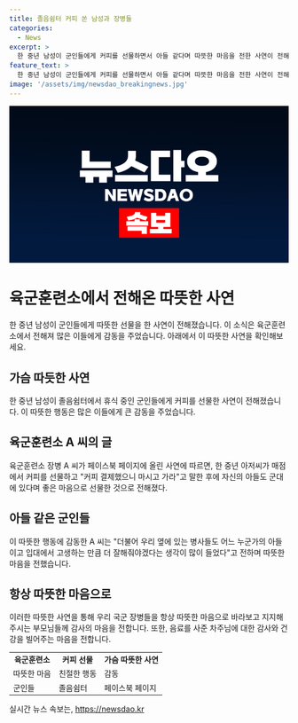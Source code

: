 ```yaml
---
title: 졸음쉼터 커피 쏜 남성과 장병들
categories:
  - News
excerpt: >
  한 중년 남성이 군인들에게 커피를 선물하면서 아들 같다며 따뜻한 마음을 전한 사연이 전해졌다. 육군 장병 A 씨가 충북 진천 졸음쉼터에서 머물던 중 중년 아저씨가 매점에서 커피를 선결제하고, 마시고 가라고 말한 뒤 직접 A 씨에게 찾아와 감동을 선사했다. A 씨는 이에 감사之情을 표하며, 이 경험을 통해 군 장병들과 그들의 부모님들에게 감사함을 전했다.
feature_text: >
  한 중년 남성이 군인들에게 커피를 선물하면서 아들 같다며 따뜻한 마음을 전한 사연이 전해졌다. 육군 장병 A 씨가 충북 진천 졸음쉼터에서 머물던 중 중년 아저씨가 매점에서 커피를 선결제하고, 마시고 가라고 말한 뒤 직접 A 씨에게 찾아와 감동을 선사했다. A 씨는 이에 감사之情을 표하며, 이 경험을 통해 군 장병들과 그들의 부모님들에게 감사함을 전했다.
image: '/assets/img/newsdao_breakingnews.jpg'
---
```


<p><img src="/assets/img/newsdao_breakingnews.jpg" alt="firstkoreanews 속보" /></p>

<h1 data-ke-size="size26">육군훈련소에서 전해온 따뜻한 사연</h1>

<p data-ke-size="size16">한 중년 남성이 군인들에게 따뜻한 선물을 한 사연이 전해졌습니다. 이 소식은 육군훈련소에서 전해져 많은 이들에게 감동을 주었습니다. 아래에서 이 따뜻한 사연을 확인해보세요.</p>

<h2 data-ke-size="size26">가슴 따듯한 사연</h2>

<p data-ke-size="size16">한 중년 남성이 졸음쉼터에서 휴식 중인 군인들에게 커피를 선물한 사연이 전해졌습니다. 이 따뜻한 행동은 많은 이들에게 큰 감동을 주었습니다.</p>

<h2 data-ke-size="size26">육군훈련소 A 씨의 글</h2>

<p data-ke-size="size16">육군훈련소 장병 A 씨가 페이스북 페이지에 올린 사연에 따르면, 한 중년 아저씨가 매점에서 커피를 선물하고 "커피 결제했으니 마시고 가라"고 말한 후에 자신의 아들도 군대에 있다며 좋은 마음으로 선물한 것으로 전해졌다.</p>

<h2 data-ke-size="size26">아들 같은 군인들</h2>

<p data-ke-size="size16">이 따뜻한 행동에 감동한 A 씨는 "더불어 우리 옆에 있는 병사들도 어느 누군가의 아들이고 입대에서 고생하는 만큼 더 잘해줘야겠다는 생각이 많이 들었다"고 전하며 따뜻한 마음을 전했습니다.</p>

<h2 data-ke-size="size26">항상 따뜻한 마음으로</h2>

<p data-ke-size="size16">이러한 따뜻한 사연을 통해 우리 국군 장병들을 항상 따뜻한 마음으로 바라보고 지지해주시는 부모님들께 감사의 마음을 전합니다. 또한, 음료를 사준 차주님에 대한 감사와 건강을 빌어주는 마음을 전합니다.</p>

<table>
  <tr>
    <td style="text-align: center; height: 17px;"><b>육군훈련소</b></td>
    <td style="text-align: center; height: 17px;"><b>커피 선물</b></td>
    <td style="text-align: center; height: 17px;"><b>가슴 따뜻한 사연</b></td>
  </tr>
  <tr>
    <td style="height: 17px;">따뜻한 마음</td>
    <td style="height: 17px;">친절한 행동</td>
    <td style="height: 17px;">감동</td>
  </tr>
  <tr>
    <td style="height: 17px;">군인들</td>
    <td style="height: 17px;">졸음쉼터</td>
    <td style="height: 17px;">페이스북 페이지</td>
  </tr>
</table>
실시간 뉴스 속보는, <a href="https://newsdao.kr" rel="dofollow">https://newsdao.kr</a>


